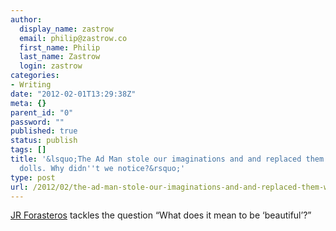 ```yaml
---
author:
  display_name: zastrow
  email: philip@zastrow.co
  first_name: Philip
  last_name: Zastrow
  login: zastrow
categories:
- Writing
date: "2012-02-01T13:29:38Z"
meta: {}
parent_id: "0"
password: ""
published: true
status: publish
tags: []
title: '&lsquo;The Ad Man stole our imaginations and and replaced them with Barbie
  dolls. Why didn''t we notice?&rsquo;'
type: post
url: /2012/02/the-ad-man-stole-our-imaginations-and-and-replaced-them-with-barbie-dolls-why-didnt-we-notice/
---
```

<p><a href="http://jrforasteros.com/2012/02/01/don-draper-stole-our-imaginations/">JR Forasteros</a> tackles the question “What does it mean to be ‘beautiful’?”</p>
